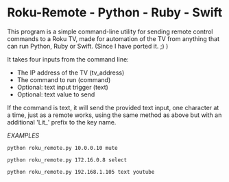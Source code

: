 # Roku-Remote - Python - Ruby - Swift
This program is a simple command-line utility for sending remote control commands to a Roku TV, made for automation of the TV from anything that can run Python, Ruby or Swift. (Since I have ported it. ;) )

It takes four inputs from the command line:
 - The IP address of the TV (tv_address)
 - The command to run (command)
 - Optional: text input trigger (text)
 - Optional: text value to send

If the command is text, it will send the provided text input, one character at a time, just as a remote works, using the same method as above but with an additional 'Lit_' prefix to the key name.

*EXAMPLES*

`python roku_remote.py 10.0.0.10 mute`

`python roku_remote.py 172.16.0.8 select`

`python roku_remote.py 192.168.1.105 text youtube`

